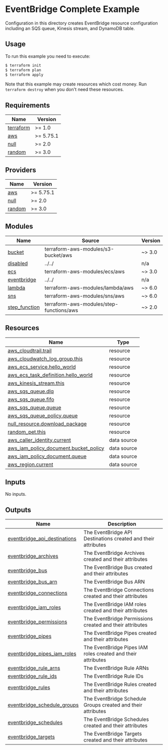 # EventBridge Complete Example

Configuration in this directory creates EventBridge resource configuration including an SQS queue, Kinesis stream, and DynamoDB table.

## Usage

To run this example you need to execute:

```bash
$ terraform init
$ terraform plan
$ terraform apply
```

Note that this example may create resources which cost money. Run `terraform destroy` when you don't need these resources.

<!-- BEGIN_TF_DOCS -->
## Requirements

| Name | Version |
|------|---------|
| <a name="requirement_terraform"></a> [terraform](#requirement\_terraform) | >= 1.0 |
| <a name="requirement_aws"></a> [aws](#requirement\_aws) | >= 5.75.1 |
| <a name="requirement_null"></a> [null](#requirement\_null) | >= 2.0 |
| <a name="requirement_random"></a> [random](#requirement\_random) | >= 3.0 |

## Providers

| Name | Version |
|------|---------|
| <a name="provider_aws"></a> [aws](#provider\_aws) | >= 5.75.1 |
| <a name="provider_null"></a> [null](#provider\_null) | >= 2.0 |
| <a name="provider_random"></a> [random](#provider\_random) | >= 3.0 |

## Modules

| Name | Source | Version |
|------|--------|---------|
| <a name="module_bucket"></a> [bucket](#module\_bucket) | terraform-aws-modules/s3-bucket/aws | ~> 3.0 |
| <a name="module_disabled"></a> [disabled](#module\_disabled) | ../../ | n/a |
| <a name="module_ecs"></a> [ecs](#module\_ecs) | terraform-aws-modules/ecs/aws | ~> 3.0 |
| <a name="module_eventbridge"></a> [eventbridge](#module\_eventbridge) | ../../ | n/a |
| <a name="module_lambda"></a> [lambda](#module\_lambda) | terraform-aws-modules/lambda/aws | ~> 6.0 |
| <a name="module_sns"></a> [sns](#module\_sns) | terraform-aws-modules/sns/aws | ~> 6.0 |
| <a name="module_step_function"></a> [step\_function](#module\_step\_function) | terraform-aws-modules/step-functions/aws | ~> 2.0 |

## Resources

| Name | Type |
|------|------|
| [aws_cloudtrail.trail](https://registry.terraform.io/providers/hashicorp/aws/latest/docs/resources/cloudtrail) | resource |
| [aws_cloudwatch_log_group.this](https://registry.terraform.io/providers/hashicorp/aws/latest/docs/resources/cloudwatch_log_group) | resource |
| [aws_ecs_service.hello_world](https://registry.terraform.io/providers/hashicorp/aws/latest/docs/resources/ecs_service) | resource |
| [aws_ecs_task_definition.hello_world](https://registry.terraform.io/providers/hashicorp/aws/latest/docs/resources/ecs_task_definition) | resource |
| [aws_kinesis_stream.this](https://registry.terraform.io/providers/hashicorp/aws/latest/docs/resources/kinesis_stream) | resource |
| [aws_sqs_queue.dlq](https://registry.terraform.io/providers/hashicorp/aws/latest/docs/resources/sqs_queue) | resource |
| [aws_sqs_queue.fifo](https://registry.terraform.io/providers/hashicorp/aws/latest/docs/resources/sqs_queue) | resource |
| [aws_sqs_queue.queue](https://registry.terraform.io/providers/hashicorp/aws/latest/docs/resources/sqs_queue) | resource |
| [aws_sqs_queue_policy.queue](https://registry.terraform.io/providers/hashicorp/aws/latest/docs/resources/sqs_queue_policy) | resource |
| [null_resource.download_package](https://registry.terraform.io/providers/hashicorp/null/latest/docs/resources/resource) | resource |
| [random_pet.this](https://registry.terraform.io/providers/hashicorp/random/latest/docs/resources/pet) | resource |
| [aws_caller_identity.current](https://registry.terraform.io/providers/hashicorp/aws/latest/docs/data-sources/caller_identity) | data source |
| [aws_iam_policy_document.bucket_policy](https://registry.terraform.io/providers/hashicorp/aws/latest/docs/data-sources/iam_policy_document) | data source |
| [aws_iam_policy_document.queue](https://registry.terraform.io/providers/hashicorp/aws/latest/docs/data-sources/iam_policy_document) | data source |
| [aws_region.current](https://registry.terraform.io/providers/hashicorp/aws/latest/docs/data-sources/region) | data source |

## Inputs

No inputs.

## Outputs

| Name | Description |
|------|-------------|
| <a name="output_eventbridge_api_destinations"></a> [eventbridge\_api\_destinations](#output\_eventbridge\_api\_destinations) | The EventBridge API Destinations created and their attributes |
| <a name="output_eventbridge_archives"></a> [eventbridge\_archives](#output\_eventbridge\_archives) | The EventBridge Archives created and their attributes |
| <a name="output_eventbridge_bus"></a> [eventbridge\_bus](#output\_eventbridge\_bus) | The EventBridge Bus created and their attributes |
| <a name="output_eventbridge_bus_arn"></a> [eventbridge\_bus\_arn](#output\_eventbridge\_bus\_arn) | The EventBridge Bus ARN |
| <a name="output_eventbridge_connections"></a> [eventbridge\_connections](#output\_eventbridge\_connections) | The EventBridge Connections created and their attributes |
| <a name="output_eventbridge_iam_roles"></a> [eventbridge\_iam\_roles](#output\_eventbridge\_iam\_roles) | The EventBridge IAM roles created and their attributes |
| <a name="output_eventbridge_permissions"></a> [eventbridge\_permissions](#output\_eventbridge\_permissions) | The EventBridge Permissions created and their attributes |
| <a name="output_eventbridge_pipes"></a> [eventbridge\_pipes](#output\_eventbridge\_pipes) | The EventBridge Pipes created and their attributes |
| <a name="output_eventbridge_pipes_iam_roles"></a> [eventbridge\_pipes\_iam\_roles](#output\_eventbridge\_pipes\_iam\_roles) | The EventBridge Pipes IAM roles created and their attributes |
| <a name="output_eventbridge_rule_arns"></a> [eventbridge\_rule\_arns](#output\_eventbridge\_rule\_arns) | The EventBridge Rule ARNs |
| <a name="output_eventbridge_rule_ids"></a> [eventbridge\_rule\_ids](#output\_eventbridge\_rule\_ids) | The EventBridge Rule IDs |
| <a name="output_eventbridge_rules"></a> [eventbridge\_rules](#output\_eventbridge\_rules) | The EventBridge Rules created and their attributes |
| <a name="output_eventbridge_schedule_groups"></a> [eventbridge\_schedule\_groups](#output\_eventbridge\_schedule\_groups) | The EventBridge Schedule Groups created and their attributes |
| <a name="output_eventbridge_schedules"></a> [eventbridge\_schedules](#output\_eventbridge\_schedules) | The EventBridge Schedules created and their attributes |
| <a name="output_eventbridge_targets"></a> [eventbridge\_targets](#output\_eventbridge\_targets) | The EventBridge Targets created and their attributes |
<!-- END_TF_DOCS -->

